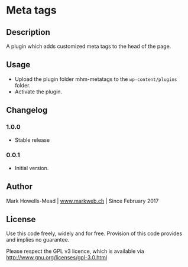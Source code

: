 # Meta tags

## Description
A plugin which adds customized meta tags to the head of the page.

## Usage
* Upload the plugin folder mhm-metatags to the `wp-content/plugins` folder.
* Activate the plugin.

## Changelog

### 1.0.0
* Stable release

### 0.0.1
* Initial version.

## Author
Mark Howells-Mead | www.markweb.ch | Since February 2017

## License
Use this code freely, widely and for free. Provision of this code provides and implies no guarantee.

Please respect the GPL v3 licence, which is available via http://www.gnu.org/licenses/gpl-3.0.html
